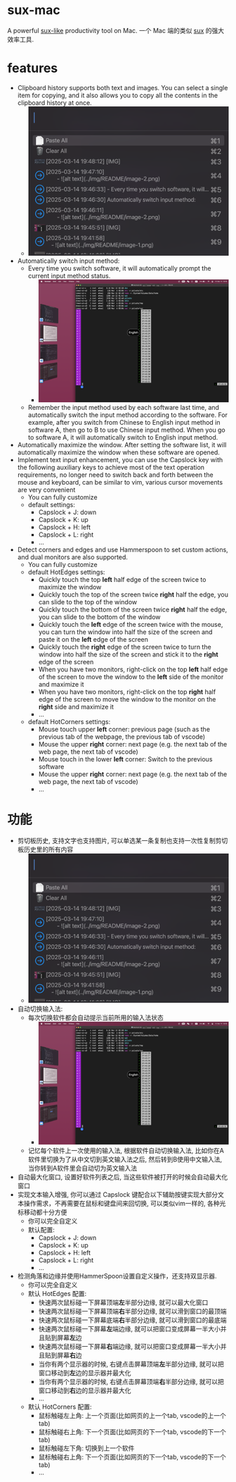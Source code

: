 # sux-mac

A powerful [sux-like](https://github.com/no5ix/sux) productivity tool on Mac. 一个 Mac 端的类似 [sux](https://github.com/no5ix/sux) 的强大效率工具.


# features

- Clipboard history supports both text and images. You can select a single item for copying, and it also allows you to copy all the contents in the clipboard history at once. 
    - ![alt text](/img/image-1.png)
- Automatically switch input method:
    - Every time you switch software, it will automatically prompt the current input method status.
        - ![alt text](/img/image-2.png)
    - Remember the input method used by each software last time, and automatically switch the input method according to the software. For example, after you switch from Chinese to English input method in software A, then go to B to use Chinese input method. When you go to software A, it will automatically switch to English input method. 
- Automatically maximize the window. After setting the software list, it will automatically maximize the window when these software are opened.
- Implement text input enhancement, you can use the Capslock key with the following auxiliary keys to achieve most of the text operation requirements, no longer need to switch back and forth between the mouse and keyboard, can be similar to vim, various cursor movements are very convenient
    - You can fully customize
    - default settings: 
        - Capslock + J: down
        - Capslock + K: up
        - Capslock + H: left
        - Capslock + L: right
        - ...
- Detect corners and edges and use Hammerspoon to set custom actions, and dual monitors are also supported.
    - You can fully customize
    - default HotEdges settings:
        - Quickly touch the top  **left**  half edge of the screen twice to maximize the window
        - Quickly touch the top of the screen twice  **right**  half the edge, you can slide to the top of the window
        - Quickly touch the bottom of the screen twice  **right**  half the edge, you can slide to the bottom of the window
        - Quickly touch the **left** edge of the screen twice with the mouse, you can turn the window into half the size of the screen and paste it on the **left** edge of the screen
        - Quickly touch the  **right**  edge of the screen twice to turn the window into half the size of the screen and stick it to the  **right**  edge of the screen
        - When you have two monitors, right-click on the top **left** half edge of the screen to move the window to the **left** side of the monitor and maximize it
        - When you have two monitors, right-click on the top  **right**  half edge of the screen to move the window to the monitor on the  **right**  side and maximize it
        - ...
    - default HotCorners settings:
        - Mouse touch upper **left** corner: previous page (such as the previous tab of the webpage, the previous tab of vscode)
        - Mouse the upper **right** corner: next page (e.g. the next tab of the web page, the next tab of vscode)
        - Mouse touch in the lower **left** corner: Switch to the previous software
        - Mouse the upper **right** corner: next page (e.g. the next tab of the web page, the next tab of vscode)
        - ...


# 功能

- 剪切板历史, 支持文字也支持图片, 可以单选某一条复制也支持一次性复制剪切板历史里的所有内容
    - ![alt text](/img/image-1.png)
- 自动切换输入法: 
    - 每次切换软件都会自动提示当前所用的输入法状态
        - ![alt text](/img/image-2.png)
    - 记忆每个软件上一次使用的输入法, 根据软件自动切换输入法, 比如你在A软件里切换为了从中文切到英文输入法之后, 然后转到B使用中文输入法, 当你转到A软件里会自动切为英文输入法
- 自动最大化窗口, 设置好软件列表之后, 当这些软件被打开的时候会自动最大化窗口
- 实现文本输入增强, 你可以通过 Capslock 键配合以下辅助按键实现大部分文本操作需求，不再需要在鼠标和键盘间来回切换, 可以类似vim一样的, 各种光标移动都十分方便
    - 你可以完全自定义
    - 默认配置: 
        - Capslock + J: down
        - Capslock + K: up
        - Capslock + H: left
        - Capslock + L: right
        - ...
- 检测角落和边缘并使用HammerSpoon设置自定义操作，还支持双显示器.
    - 你可以完全自定义
    - 默认 HotEdges 配置:
        - 快速两次鼠标碰一下屏幕顶端**左**半部分边缘, 就可以最大化窗口
        - 快速两次鼠标碰一下屏幕顶端**右**半部分边缘, 就可以滑到窗口的最顶端
        - 快速两次鼠标碰一下屏幕底端**右**半部分边缘, 就可以滑到窗口的最底端
        - 快速两次鼠标碰一下屏幕**左**端边缘, 就可以把窗口变成屏幕一半大小并且贴到屏幕**左**边
        - 快速两次鼠标碰一下屏幕**右**端边缘, 就可以把窗口变成屏幕一半大小并且贴到屏幕**右**边
        - 当你有两个显示器的时候, 右键点击屏幕顶端**左**半部分边缘, 就可以把窗口移动到**左**边的显示器并最大化
        - 当你有两个显示器的时候, 右键点击屏幕顶端**右**半部分边缘, 就可以把窗口移动到**右**边的显示器并最大化
        - ...
    - 默认 HotCorners 配置:
        - 鼠标触碰左上角: 上一个页面(比如网页的上一个tab, vscode的上一个tab)
        - 鼠标触碰右上角: 下一个页面(比如网页的下一个tab, vscode的下一个tab)
        - 鼠标触碰左下角: 切换到上一个软件
        - 鼠标触碰右上角: 下一个页面(比如网页的下一个tab, vscode的下一个tab)
        - ...